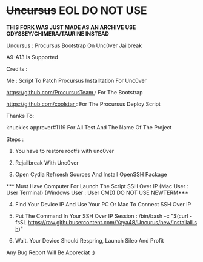 # ~~Uncursus~~ EOL DO NOT USE
**THIS FORK WAS JUST MADE AS AN ARCHIVE**
**USE ODYSSEY/CHIMERA/TAURINE INSTEAD**

Uncursus : Procursus Bootstrap On Unc0ver Jailbreak

A9-A13 Is Supported

Credits :

Me : Script To Patch Procursus Installtation For Unc0ver

https://github.com/ProcursusTeam : For The Bootstrap

https://github.com/coolstar : For The Procursus Deploy Script

Thanks To:

knuckles approver#1119 For All Test And The Name Of The Project

Steps :

1) You have to restore rootfs with unc0ver

2) Rejailbreak With Unc0ver

3) Open Cydia Refrsesh Sources And Install OpenSSH Package

*** Must Have Computer For Launch The Script SSH Over IP  (Mac User : User Terminal) (Windows User : User CMD) DO NOT USE NEWTERM***

4)  Find Your Device IP And Use Your PC Or Mac To Connect SSH Over IP

5) Put The Command In Your SSH Over IP Session : /bin/bash -c "$(curl -fsSL https://raw.githubusercontent.com/Yaya48/Uncurus/new/installall.sh)"

6) Wait. Your Device Should Respring, Launch Sileo And Profit


Any Bug Report Will Be Appreciat ;) 
